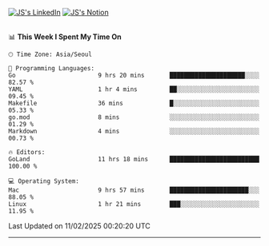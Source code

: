 
[![JS's LinkedIn](https://img.shields.io/badge/LinkedIn-blue?style=for-the-badge&logo=linkedin)](https://www.linkedin.com/in/jaeseung-lee-5a2a32139/) 
[![JS's Notion](https://img.shields.io/badge/Notion-black?style=for-the-badge&logo=notion)](https://bit.ly/ljswiki1) <br><br>
<!-- ![JS's GitHub stats](https://github-readme-stats-lemon-five.vercel.app/api?username=tkxkd0159&hide=contribs,prs,stars,issues&show_icons=true&theme=react&include_all_commits=true)   -->
<!-- ![Top Langs](https://github-readme-stats-lemon-five.vercel.app/api/top-langs/?username=tkxkd0159&layout=compact&hide=jupyter%20notebook,scss,html,css&langs_count=10)  -->


<!--START_SECTION:waka-->
📊 **This Week I Spent My Time On** 

```text
🕑︎ Time Zone: Asia/Seoul

💬 Programming Languages: 
Go                       9 hrs 20 mins       █████████████████████░░░░   82.57 % 
YAML                     1 hr 4 mins         ██░░░░░░░░░░░░░░░░░░░░░░░   09.45 % 
Makefile                 36 mins             █░░░░░░░░░░░░░░░░░░░░░░░░   05.33 % 
go.mod                   8 mins              ░░░░░░░░░░░░░░░░░░░░░░░░░   01.29 % 
Markdown                 4 mins              ░░░░░░░░░░░░░░░░░░░░░░░░░   00.73 % 

🔥 Editors: 
GoLand                   11 hrs 18 mins      █████████████████████████   100.00 % 

💻 Operating System: 
Mac                      9 hrs 57 mins       ██████████████████████░░░   88.05 % 
Linux                    1 hr 21 mins        ███░░░░░░░░░░░░░░░░░░░░░░   11.95 % 
```


 Last Updated on 11/02/2025 00:20:20 UTC
<!--END_SECTION:waka-->

---
<!---
<a href="https://github.com/tkxkd0159/books">
  <img align="center" src="https://github-readme-stats-lemon-five.vercel.app/api/pin/?username=tkxkd0159&repo=books&theme=react" />
</a>
-->

<!---
- 🔭 I’m currently working on ...
- 🌱 I’m currently learning blockchain and distributed network
- 👯 I’m looking to collaborate on ...
- 🤔 I’m looking for help with ...
- 💬 Ask me about ...
- 📫 How to reach me: ...
- 😄 Pronouns: ...
- ⚡ Fun fact: ...
-->
